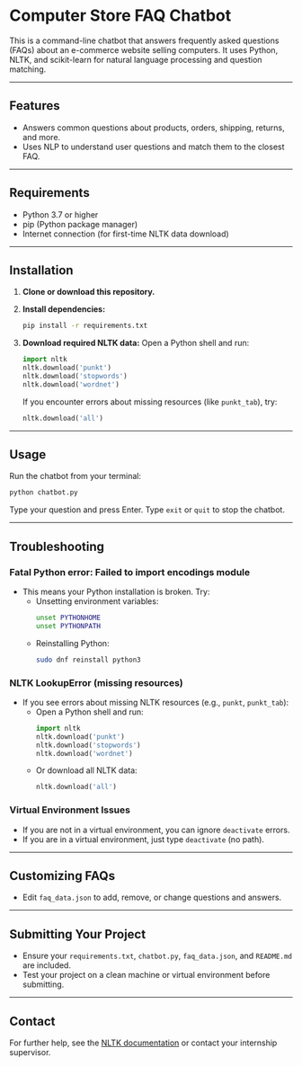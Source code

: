 # Computer Store FAQ Chatbot

This is a command-line chatbot that answers frequently asked questions (FAQs) about an e-commerce website selling computers. It uses Python, NLTK, and scikit-learn for natural language processing and question matching.

---

## Features
- Answers common questions about products, orders, shipping, returns, and more.
- Uses NLP to understand user questions and match them to the closest FAQ.

---

## Requirements
- Python 3.7 or higher
- pip (Python package manager)
- Internet connection (for first-time NLTK data download)

---

## Installation

1. **Clone or download this repository.**

2. **Install dependencies:**
   ```bash
   pip install -r requirements.txt
   ```

3. **Download required NLTK data:**
   Open a Python shell and run:
   ```python
   import nltk
   nltk.download('punkt')
   nltk.download('stopwords')
   nltk.download('wordnet')
   ```
   If you encounter errors about missing resources (like `punkt_tab`), try:
   ```python
   nltk.download('all')
   ```

---

## Usage

Run the chatbot from your terminal:
```bash
python chatbot.py
```

Type your question and press Enter. Type `exit` or `quit` to stop the chatbot.

---

## Troubleshooting

### Fatal Python error: Failed to import encodings module
- This means your Python installation is broken. Try:
  - Unsetting environment variables:
    ```bash
    unset PYTHONHOME
    unset PYTHONPATH
    ```
  - Reinstalling Python:
    ```bash
    sudo dnf reinstall python3
    ```

### NLTK LookupError (missing resources)
- If you see errors about missing NLTK resources (e.g., `punkt`, `punkt_tab`):
  - Open a Python shell and run:
    ```python
    import nltk
    nltk.download('punkt')
    nltk.download('stopwords')
    nltk.download('wordnet')
    ```
  - Or download all NLTK data:
    ```python
    nltk.download('all')
    ```

### Virtual Environment Issues
- If you are not in a virtual environment, you can ignore `deactivate` errors.
- If you are in a virtual environment, just type `deactivate` (no path).

---

## Customizing FAQs
- Edit `faq_data.json` to add, remove, or change questions and answers.

---

## Submitting Your Project
- Ensure your `requirements.txt`, `chatbot.py`, `faq_data.json`, and `README.md` are included.
- Test your project on a clean machine or virtual environment before submitting.

---

## Contact
For further help, see the [NLTK documentation](https://www.nltk.org/data.html) or contact your internship supervisor. 
